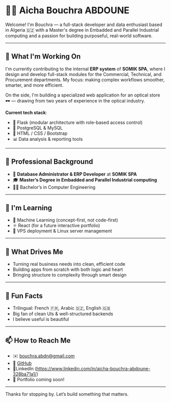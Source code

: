 # 👩‍💻 Aicha Bouchra ABDOUNE

Welcome! I'm Bouchra — a full-stack developer and data enthusiast based in Algeria 🇩🇿 with a Master's degree in Embadded and  Parallel Industrial computing and a passion for building purposeful, real-world software.

---

## 🚀 What I'm Working On

I'm currently contributing to the internal **ERP system** of **SOMIK SPA**, where I design and develop full-stack modules for the Commercial, Technical, and Procurement departments. My focus: making complex workflows smoother, smarter, and more efficient.

On the side, I'm building a specialized web application for an optical store 🕶️ — drawing from two years of experience in the optical industry.

**Current tech stack**:
- 🐍 Flask (modular architecture with role-based access control)
- 🐘 PostgreSQL & MySQL
- 🎨 HTML / CSS / Bootstrap
- 📊 Data analysis & reporting tools

---

## 💼 Professional Background

- 🏢 **Database Administrator & ERP Developer** at **SOMIK SPA**
- 🎓 **Master’s Degree in Embadded and  Parallel Industrial computing**
- 👩‍🎓 Bachelor’s in Computer Engineering

---

## 🌱 I'm Learning

- 🧠 Machine Learning (concept-first, not code-first)
- ⚛️ React (for a future interactive portfolio)
- 🐧 VPS deployment & Linux server management

---

## 🧩 What Drives Me

- Turning real business needs into clean, efficient code
- Building apps from scratch with both logic and heart
- Bringing structure to complexity through smart design

---

## 📌 Fun Facts

- Trilingual: French 🇫🇷, Arabic 🇩🇿, English 🇬🇧
- Big fan of clean UIs & well-structured backends
- I believe useful is beautiful

---

## 📫 How to Reach Me

- ✉️ bouchra.abdn@gmail.com  
- 🐙 [GitHub](https://github.com/bouchraabdn)
-  🚀LinkedIn (https://www.linkedin.com/in/aicha-bouchra-abdoune-328ba71a1/)
- 🔗 Portfolio coming soon!

---

Thanks for stopping by. Let’s build something that matters. 
